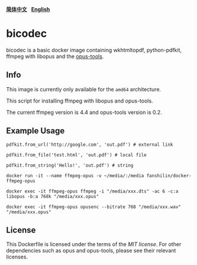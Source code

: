 [**简体中文**](https://github.com/fanshi1in/bicodec/blob/main/README_zh.md)&nbsp;&nbsp;&nbsp;[**English**](https://github.com/fanshi1in/bicodec/blob/main/README.md)

# bicodec

bicodec is a basic docker image containing wkhtmltopdf, python-pdfkit, ffmpeg with libopus and the [opus-tools](https://opus-codec.org/release/dev/2018/09/18/opus-tools-0_2.html).

## Info

This image is currently only available for the `amd64` architecture.

This script for installing ffmpeg with libopus and opus-tools.

The current ffmpeg version is 4.4 and opus-tools version is 0.2.

## Example Usage

`pdfkit.from_url('http://google.com', 'out.pdf') # external link`

`pdfkit.from_file('test.html', 'out.pdf') # local file`

`pdfkit.from_string('Hello!', 'out.pdf') # string`

`docker run -it --name ffmpeg-opus -v ~/media/:/media fanshilin/docker-ffmpeg-opus`

`docker exec -it ffmpeg-opus ffmpeg -i "/media/xxx.dts" -ac 6 -c:a libopus -b:a 768k "/media/xxx.opus"`

`docker exec -it ffmpeg-opus opusenc --bitrate 768 "/media/xxx.wav" "/media/xxx.opus"`

## License

This Dockerfile is licensed under the terms of the _MIT license_. For other dependencies such as opus and opus-tools, please see their relevant licenses.

